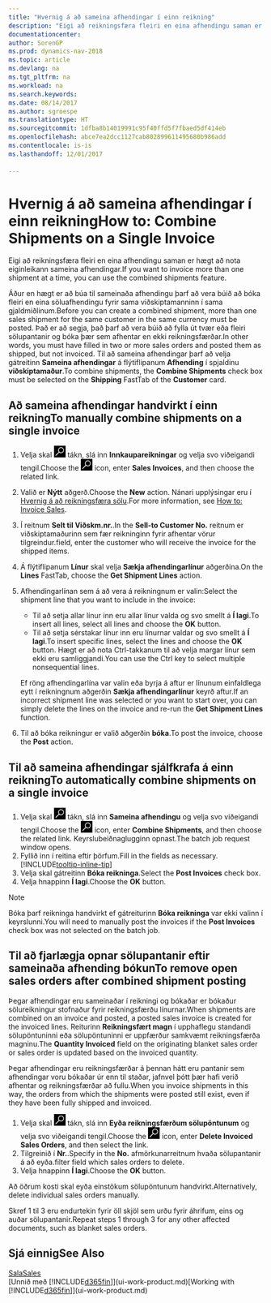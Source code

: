 ```yaml
---
title: "Hvernig á að sameina afhendingar í einn reikning"
description: "Eigi að reikningsfæra fleiri en eina afhendingu saman er hægt að nota eiginleikann sameina afhendingar."
documentationcenter: 
author: SorenGP
ms.prod: dynamics-nav-2018
ms.topic: article
ms.devlang: na
ms.tgt_pltfrm: na
ms.workload: na
ms.search.keywords: 
ms.date: 08/14/2017
ms.author: sgroespe
ms.translationtype: HT
ms.sourcegitcommit: 1dfba8b14019991c95f40ffd5f7fbaed5df414eb
ms.openlocfilehash: abce7ea2dcc1127cab802899611495680b986add
ms.contentlocale: is-is
ms.lasthandoff: 12/01/2017

---
```

# <a name="how-to-combine-shipments-on-a-single-invoice"></a><span data-ttu-id="a0290-103">Hvernig á að sameina afhendingar í einn reikning</span><span class="sxs-lookup"><span data-stu-id="a0290-103">How to: Combine Shipments on a Single Invoice</span></span>
<span data-ttu-id="a0290-104">Eigi að reikningsfæra fleiri en eina afhendingu saman er hægt að nota eiginleikann sameina afhendingar.</span><span class="sxs-lookup"><span data-stu-id="a0290-104">If you want to invoice more than one shipment at a time, you can use the combined shipments feature.</span></span>  

 <span data-ttu-id="a0290-105">Áður en hægt er að búa til sameinaða afhendingu þarf að vera búið að bóka fleiri en eina söluafhendingu fyrir sama viðskiptamanninn í sama gjaldmiðlinum.</span><span class="sxs-lookup"><span data-stu-id="a0290-105">Before you can create a combined shipment, more than one sales shipment for the same customer in the same currency must be posted.</span></span> <span data-ttu-id="a0290-106">Það er að segja, það þarf að vera búið að fylla út tvær eða fleiri sölupantanir og bóka þær sem afhentar en ekki reikningsfærðar.</span><span class="sxs-lookup"><span data-stu-id="a0290-106">In other words, you must have filled in two or more sales orders and posted them as shipped, but not invoiced.</span></span> <span data-ttu-id="a0290-107">Til að sameina afhendingar þarf að velja gátreitinn **Sameina afhendingar** á flýtiflipanum **Afhending** í spjaldinu **viðskiptamaður**.</span><span class="sxs-lookup"><span data-stu-id="a0290-107">To combine shipments, the **Combine Shipments** check box must be selected on the **Shipping** FastTab of the **Customer** card.</span></span>  

## <a name="to-manually-combine-shipments-on-a-single-invoice"></a><span data-ttu-id="a0290-108">Að sameina afhendingar handvirkt í einn reikning</span><span class="sxs-lookup"><span data-stu-id="a0290-108">To manually combine shipments on a single invoice</span></span>  
1. <span data-ttu-id="a0290-109">Velja skal ![Leit að síðu eða skýrslu](media/ui-search/search_small.png "Leit að síðu eða skýrslu táknið") tákn, slá inn **Innkaupareikningar** og velja svo viðeigandi tengil.</span><span class="sxs-lookup"><span data-stu-id="a0290-109">Choose the ![Search for Page or Report](media/ui-search/search_small.png "Search for Page or Report icon") icon, enter **Sales Invoices**, and then choose the related link.</span></span>  
2. <span data-ttu-id="a0290-110">Valið er **Nýtt** aðgerð.</span><span class="sxs-lookup"><span data-stu-id="a0290-110">Choose the **New** action.</span></span> <span data-ttu-id="a0290-111">Nánari upplýsingar eru í [Hvernig á að reikningsfæra sölu](sales-how-invoice-sales.md).</span><span class="sxs-lookup"><span data-stu-id="a0290-111">For more information, see [How to: Invoice Sales](sales-how-invoice-sales.md).</span></span>
3. <span data-ttu-id="a0290-112">Í reitnum **Selt til Viðskm.nr.**.</span><span class="sxs-lookup"><span data-stu-id="a0290-112">In the **Sell-to Customer No.**</span></span> <span data-ttu-id="a0290-113">reitnum er viðskiptamaðurinn sem fær reikninginn fyrir afhentar vörur tilgreindur.</span><span class="sxs-lookup"><span data-stu-id="a0290-113">field, enter the customer who will receive the invoice for the shipped items.</span></span>  
4. <span data-ttu-id="a0290-114">Á flýtiflipanum **Línur** skal velja **Sækja afhendingarlínur** aðgerðina.</span><span class="sxs-lookup"><span data-stu-id="a0290-114">On the **Lines** FastTab, choose the **Get Shipment Lines** action.</span></span>  
5. <span data-ttu-id="a0290-115">Afhendingarlínan sem á að vera á reikningnum er valin:</span><span class="sxs-lookup"><span data-stu-id="a0290-115">Select the shipment line that you want to include in the invoice:</span></span>  

    - <span data-ttu-id="a0290-116">Til að setja allar línur inn eru allar línur valda og svo smellt á **Í lagi**.</span><span class="sxs-lookup"><span data-stu-id="a0290-116">To insert all lines, select all lines and choose the **OK** button.</span></span>  
    - <span data-ttu-id="a0290-117">Til að setja sérstakar línur inn eru línurnar valdar og svo smellt á **Í lagi**.</span><span class="sxs-lookup"><span data-stu-id="a0290-117">To insert specific lines, select the lines and choose the **OK** button.</span></span> <span data-ttu-id="a0290-118">Hægt er að nota Ctrl-takkanum til að velja margar línur sem ekki eru samliggjandi.</span><span class="sxs-lookup"><span data-stu-id="a0290-118">You can use the Ctrl key to select multiple nonsequential lines.</span></span>  

    <span data-ttu-id="a0290-119">Ef röng afhendingarlína var valin eða byrja á aftur er línunum einfaldlega eytt í reikningnum aðgerðin **Sækja afhendingarlínur** keyrð aftur.</span><span class="sxs-lookup"><span data-stu-id="a0290-119">If an incorrect shipment line was selected or you want to start over, you can simply delete the lines on the invoice and re-run the **Get Shipment Lines** function.</span></span>  
7. <span data-ttu-id="a0290-120">Til að bóka reikningur er valið aðgerðin **bóka**.</span><span class="sxs-lookup"><span data-stu-id="a0290-120">To post the invoice, choose the **Post** action.</span></span>  

## <a name="to-automatically-combine-shipments-on-a-single-invoice"></a><span data-ttu-id="a0290-121">Til að sameina afhendingar sjálfkrafa á einn reikning</span><span class="sxs-lookup"><span data-stu-id="a0290-121">To automatically combine shipments on a single invoice</span></span>  
1. <span data-ttu-id="a0290-122">Velja skal ![Leit að síðu eða skýrslu](media/ui-search/search_small.png "Leit að síðu eða skýrslu táknið") tákn, slá inn **Sameina afhendingu** og velja svo viðeigandi tengil.</span><span class="sxs-lookup"><span data-stu-id="a0290-122">Choose the ![Search for Page or Report](media/ui-search/search_small.png "Search for Page or Report icon") icon, enter **Combine Shipments**, and then choose the related link.</span></span> <span data-ttu-id="a0290-123">Keyrslubeiðnaglugginn  opnast.</span><span class="sxs-lookup"><span data-stu-id="a0290-123">The batch job request window opens.</span></span>  
2. <span data-ttu-id="a0290-124">Fyllið inn í reitina eftir þörfum.</span><span class="sxs-lookup"><span data-stu-id="a0290-124">Fill in the fields as necessary.</span></span> [!INCLUDE[tooltip-inline-tip](includes/tooltip-inline-tip_md.md)]
3. <span data-ttu-id="a0290-125">Velja skal gátreitinn **Bóka reikninga**.</span><span class="sxs-lookup"><span data-stu-id="a0290-125">Select the **Post Invoices** check box.</span></span>  
4.  <span data-ttu-id="a0290-126">Velja hnappinn **Í lagi**.</span><span class="sxs-lookup"><span data-stu-id="a0290-126">Choose the **OK** button.</span></span>  

> [!NOTE]  
>  <span data-ttu-id="a0290-127">Bóka þarf reikninga handvirkt ef gátreiturinn **Bóka reikninga** var ekki valinn í keyrslunni.</span><span class="sxs-lookup"><span data-stu-id="a0290-127">You will need to manually post the invoices if the **Post Invoices** check box was not selected on the batch job.</span></span>  

## <a name="to-remove-open-sales-orders-after-combined-shipment-posting"></a><span data-ttu-id="a0290-128">Til að fjarlægja opnar sölupantanir eftir sameinaða afhending bókun</span><span class="sxs-lookup"><span data-stu-id="a0290-128">To remove open sales orders after combined shipment posting</span></span> 
<span data-ttu-id="a0290-129">Þegar afhendingar eru sameinaðar í reikningi og bókaðar er bókaður sölureikningur stofnaður fyrir reikningsfærðu línurnar.</span><span class="sxs-lookup"><span data-stu-id="a0290-129">When shipments are combined on an invoice and posted, a posted sales invoice is created for the invoiced lines.</span></span> <span data-ttu-id="a0290-130">Reiturinn **Reikningsfært magn** í upphaflegu standandi sölupöntuninni eða sölupöntuninni er uppfærður samkvæmt reikningsfærða magninu.</span><span class="sxs-lookup"><span data-stu-id="a0290-130">The **Quantity Invoiced** field on the originating blanket sales order or sales order is updated based on the invoiced quantity.</span></span>  

<span data-ttu-id="a0290-131">Þegar afhendingar eru reikningsfærðar á þennan hátt eru pantanir sem afhendingar voru bókaðar úr enn til staðar, jafnvel þótt þær hafi verið afhentar og reikningsfærðar að fullu.</span><span class="sxs-lookup"><span data-stu-id="a0290-131">When you invoice shipments in this way, the orders from which the shipments were posted still exist, even if they have been fully shipped and invoiced.</span></span>   

1. <span data-ttu-id="a0290-132">Velja skal ![Leit að síðu eða skýrslu](media/ui-search/search_small.png "Leit að síðu eða skýrslu táknið") tákn, slá inn **Eyða reikningsfærðum sölupöntunum** og velja svo viðeigandi tengil.</span><span class="sxs-lookup"><span data-stu-id="a0290-132">Choose the ![Search for Page or Report](media/ui-search/search_small.png "Search for Page or Report icon") icon, enter **Delete Invoiced Sales Orders**, and then select the link.</span></span>  
2. <span data-ttu-id="a0290-133">Tilgreinið í **Nr.**.</span><span class="sxs-lookup"><span data-stu-id="a0290-133">Specify in the **No.**</span></span> <span data-ttu-id="a0290-134">afmörkunarreitnum hvaða sölupantanir á að eyða.</span><span class="sxs-lookup"><span data-stu-id="a0290-134">filter field which sales orders to delete.</span></span>  
3. <span data-ttu-id="a0290-135">Velja hnappinn **Í lagi**.</span><span class="sxs-lookup"><span data-stu-id="a0290-135">Choose the **OK** button.</span></span>  

<span data-ttu-id="a0290-136">Að öðrum kosti skal eyða einstökum sölupöntunum handvirkt.</span><span class="sxs-lookup"><span data-stu-id="a0290-136">Alternatively, delete individual sales orders manually.</span></span>  

<span data-ttu-id="a0290-137">Skref 1 til 3 eru endurtekin fyrir öll skjöl sem urðu fyrir áhrifum, eins og auðar sölupantanir.</span><span class="sxs-lookup"><span data-stu-id="a0290-137">Repeat steps 1 through 3 for any other affected documents, such as blanket sales orders.</span></span>

## <a name="see-also"></a><span data-ttu-id="a0290-138">Sjá einnig</span><span class="sxs-lookup"><span data-stu-id="a0290-138">See Also</span></span>  
[<span data-ttu-id="a0290-139">Sala</span><span class="sxs-lookup"><span data-stu-id="a0290-139">Sales</span></span>](sales-manage-sales.md)  
<span data-ttu-id="a0290-140">[Unnið með [!INCLUDE[d365fin](includes/d365fin_md.md)]](ui-work-product.md)</span><span class="sxs-lookup"><span data-stu-id="a0290-140">[Working with [!INCLUDE[d365fin](includes/d365fin_md.md)]](ui-work-product.md)</span></span>

